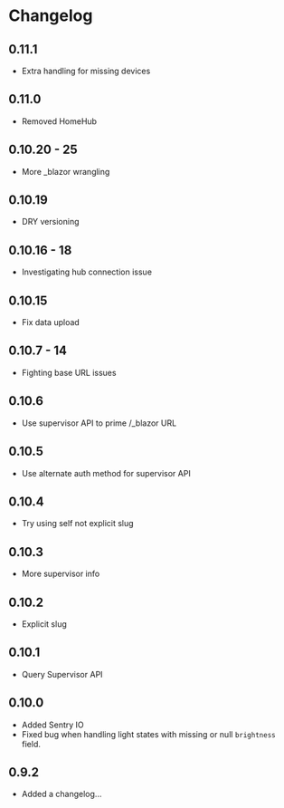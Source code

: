 # Changelog

## 0.11.1

- Extra handling for missing devices

## 0.11.0

- Removed HomeHub

## 0.10.20 - 25

- More _blazor wrangling

## 0.10.19

- DRY versioning

## 0.10.16 - 18

- Investigating hub connection issue

## 0.10.15

- Fix data upload

## 0.10.7 - 14

- Fighting base URL issues

## 0.10.6

- Use supervisor API to prime /_blazor URL

## 0.10.5

- Use alternate auth method for supervisor API

## 0.10.4

- Try using self not explicit slug

## 0.10.3

- More supervisor info

## 0.10.2

- Explicit slug

## 0.10.1

- Query Supervisor API

## 0.10.0

- Added Sentry IO
- Fixed bug when handling light states with missing or null `brightness` field.

## 0.9.2

- Added a changelog...